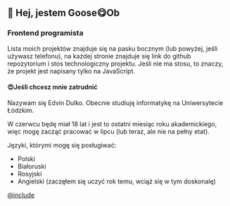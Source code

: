 ## 👋 Hej, jestem Goose😋Ob
### Frontend programista

Lista moich projektów znajduje się na pasku bocznym (lub powyżej, jeśli używasz telefonu),
na każdej stronie znajduje się link do github repozytorium i
stos technologiczny projektu.
Jeśli nie ma stosu, to znaczy, że projekt jest napisany tylko na JavaScript.

#### 😍Jeśli chcesz mnie zatrudnić

Nazywam się Edvin Dulko. Obecnie studiuję informatykę na
Uniwersytecie Łódzkim.

W czerwcu będę miał 18 lat i jest to ostatni miesiąc roku akademickiego,
więc mogę zacząć pracować w lipcu (lub teraz, ale nie na pełny etat).

Języki, którymi mogę się posługiwać:
- Polski
- Białoruski
- Rosyjski
- Angielski (zaczęłem się uczyć rok temu, wciąż się w tym doskonalę)

[@include](../index.md)